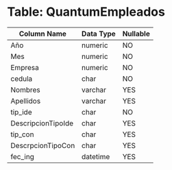 # Table: QuantumEmpleados

| Column Name | Data Type | Nullable |
|-------------|-----------|----------|
| Año | numeric | NO |
| Mes | numeric | NO |
| Empresa | numeric | NO |
| cedula | char | NO |
| Nombres | varchar | YES |
| Apellidos | varchar | YES |
| tip_ide | char | NO |
| DescripcionTipoIde | char | YES |
| tip_con | char | YES |
| DescrpcionTipoCon | char | YES |
| fec_ing | datetime | YES |
